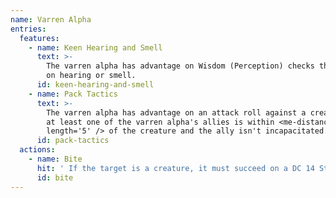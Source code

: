 ```yaml
---
name: Varren Alpha
entries:
  features:
    - name: Keen Hearing and Smell
      text: >-
        The varren alpha has advantage on Wisdom (Perception) checks that rely
        on hearing or smell.
      id: keen-hearing-and-smell
    - name: Pack Tactics
      text: >-
        The varren alpha has advantage on an attack roll against a creature if
        at least one of the varren alpha's allies is within <me-distance
        length='5' /> of the creature and the ally isn't incapacitated.
      id: pack-tactics
  actions:
    - name: Bite
      hit: ' If the target is a creature, it must succeed on a DC 14 Strength saving throw or be knocked prone'
      id: bite
---
```

